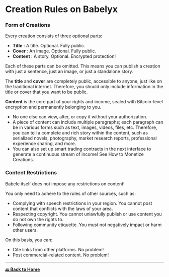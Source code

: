 # Creation Rules on Babelyx

### Form of Creations

Every creation consists of three optional parts:

- **Title** : A title. Optional. Fully public.
- **Cover** : An image. Optional. Fully public.
- **Content** : A story. Optional. Encrypted protection!

Each of these parts can be omitted. This means you can publish a creation with just a sentence, just an image, or just a standalone story.

The **title** and **cover** are completely public, accessible to anyone, just like on the traditional internet. Therefore, you should only include information in the title or cover that you want to be public.

**Content** is the core part of your rights and income, sealed with Bitcoin-level encryption and permanently belonging to you.

- No one else can view, alter, or copy it without your authorization.
- A piece of content can include multiple paragraphs; each paragraph can be in various forms such as text, images, videos, files, etc. Therefore, you can tell a complete and rich story within the content, such as serialized novels, photography, market research reports, professional experience sharing, and more.
- You can also set up smart trading contracts in the next interface to generate a continuous stream of income! See How to Monetize Creations.

### Content Restrictions

Babele itself does not impose any restrictions on content!

You only need to adhere to the rules of other sources, such as:

- Complying with speech restrictions in your region. You cannot post content that conflicts with the laws of your area.
- Respecting copyright. You cannot unlawfully publish or use content you do not own the rights to.
- Following community etiquette. You must not negatively impact or harm other users.

On this basis, you can:

- Cite links from other platforms. No problem!
- Post commercial-related content. No problem!

---

[**🔙️ Back to Home**](../../home.md)

